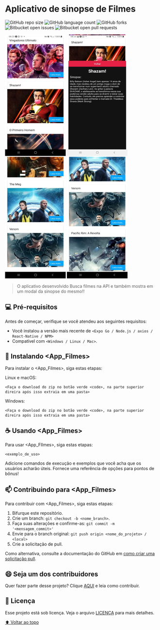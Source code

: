 # Aplicativo de sinopse de Filmes

<!---Esses são exemplos. Veja https://shields.io para outras pessoas ou para personalizar este conjunto de escudos. Você pode querer incluir dependências, status do projeto e informações de licença aqui--->

![GitHub repo size](https://img.shields.io/github/repo-size/iuricode/README-template?style=for-the-badge)
![GitHub language count](https://img.shields.io/github/languages/count/iuricode/README-template?style=for-the-badge)
![GitHub forks](https://img.shields.io/github/forks/iuricode/README-template?style=for-the-badge)
![Bitbucket open issues](https://img.shields.io/bitbucket/issues/iuricode/README-template?style=for-the-badge)
![Bitbucket open pull requests](https://img.shields.io/bitbucket/pr-raw/iuricode/README-template?style=for-the-badge)

<p float="left">
<img src="./src/img/Capitura1.jpeg" alt="imagem1" width="200" height="400" >
<img src="./src/img/Capitura3.jpeg" alt="imagem1" width="200" height="400" >
<img src="./src/img/Capitura4.jpeg" alt="imagem1" width="200" height="400" >
<img src="./src/img/Capitura5.jpeg" alt="imagem1" width="200" height="400" >
<p/>

> O aplicativo desenvolvido Busca filmes na API e também mostra em um modal da sinopse do mesmo!!

## 💻 Pré-requisitos

Antes de começar, verifique se você atendeu aos seguintes requisitos:
<!---Estes são apenas requisitos de exemplo. Adicionar, duplicar ou remover conforme necessário--->
* Você instalou a versão mais recente de `<Expo Go / Node.js / axios / React-Native / NPM>`
* Compatível com `<Windows / Linux / Mac>`.


## 🚀 Instalando <App_Filmes>

Para instalar o <App_Filmes>, siga estas etapas:

Linux e macOS:
```
<Faça o download do zip no botão verde <code>, na parte superior direira após isso extraia em uma pasta>
```

Windows:
```
<Faça o download do zip no botão verde <code>, na parte superior direira após isso extraia em uma pasta>
```

## ☕ Usando <App_Filmes>

Para usar <App_FIlmes>, siga estas etapas:

```
<exemplo_de_uso>
```

Adicione comandos de execução e exemplos que você acha que os usuários acharão úteis. Fornece uma referência de opções para pontos de bônus!

## 📫 Contribuindo para <App_Filmes>
<!---Se o seu README for longo ou se você tiver algum processo ou etapas específicas que deseja que os contribuidores sigam, considere a criação de um arquivo CONTRIBUTING.md separado--->
Para contribuir com <App_Filmes>, siga estas etapas:

1. Bifurque este repositório.
2. Crie um branch: `git checkout -b <nome_branch>`.
3. Faça suas alterações e confirme-as: `git commit -m '<mensagem_commit>'`
4. Envie para o branch original: `git push origin <nome_do_projeto> / <local>`
5. Crie a solicitação de pull.

Como alternativa, consulte a documentação do GitHub em [como criar uma solicitação pull](https://help.github.com/en/github/collaborating-with-issues-and-pull-requests/creating-a-pull-request).


## 😄 Seja um dos contribuidores<br>

Quer fazer parte desse projeto? Clique [AQUI](CONTRIBUTING.md) e leia como contribuir.

## 📝 Licença

Esse projeto está sob licença. Veja o arquivo [LICENÇA](LICENSE.md) para mais detalhes.

[⬆ Voltar ao topo](#nome-do-projeto)<br>
